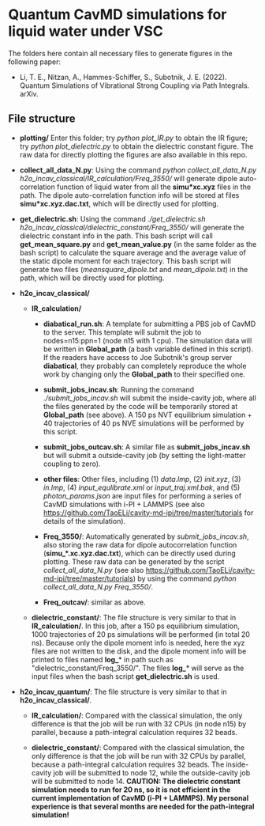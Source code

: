 # Quantum CavMD simulations for liquid water under VSC

The folders here contain all necessary files to generate figures in the following paper:

- Li, T. E., Nitzan, A., Hammes-Schiffer, S., Subotnik, J. E. (2022). Quantum Simulations of Vibrational Strong Coupling via Path Integrals. arXiv.

## File structure
  - **plotting/** Enter this folder; try *python plot_IR.py* to obtain the IR figure; try *python plot_dielectric.py* to obtain the dielectric constant figure. The raw data for directly plotting the figures are also available in this repo.

  - **collect_all_data_N.py**: Using the command *python collect_all_data_N.py h2o_incav_classical/IR_calculation/Freq_3550/* will generate dipole auto-correlation function of liquid water from all the **simu*xc.xyz** files in the path. The dipole auto-correlation function info will be stored at files **simu*xc.xyz.dac.txt**, which will be directly used for plotting.

  - **get_dielectric.sh**: Using the command *./get_dielectric.sh h2o_incav_classical/dielectric_constant/Freq_3550/* will generate the dielectric constant info in the path. This bash script will call **get_mean_square.py** and **get_mean_value.py** (in the same folder as the bash script) to calculate the square average and the average value of the static dipole moment for each trajectory. This bash script will generate two files (*meansquare_dipole.txt* and *mean_dipole.txt*) in the path, which will be directly used for plotting.

  - **h2o_incav_classical/**
    - **IR_calculation/**

      - **diabatical_run.sh**: A template for submitting a PBS job of CavMD to the server. This template will submit the job to nodes=n15:ppn=1 (node n15 with 1 cpu). The simulation data will be written in **Global_path** (a bash variable defined in this script). If the readers have access to Joe Subotnik's group server **diabatical**,  they probably can completely reproduce the whole work by changing only the **Global_path** to their specified one.

      - **submit_jobs_incav.sh**: Running the command *./submit_jobs_incav.sh* will submit the inside-cavity job, where all the files generated by the code will be temporarily stored at **Global_path** (see above). A 150 ps NVT equilibrium simulation + 40 trajectories of 40 ps NVE simulations will be performed by this script.

      - **submit_jobs_outcav.sh**: A similar file as **submit_jobs_incav.sh** but will submit a outside-cavity job (by setting the light-matter coupling to zero).

      - **other files**: Other files, including (1) *data.lmp*, (2) *init.xyz*, (3) *in.lmp*, (4) *input_equlibrate.xml* or *input_traj.xml.bak*, and (5) *photon_params.json* are input files for performing a series of CavMD simulations with i-PI + LAMMPS (see also https://github.com/TaoELi/cavity-md-ipi/tree/master/tutorials for details of the simulation).

      - **Freq_3550/**: Automatically generated by *submit_jobs_incav.sh*, also storing the raw data for dipole autocorrelation function (**simu_*.xc.xyz.dac.txt**), which can be directly used during plotting. These raw data can be generated by the script *collect_all_data_N.py* (see also https://github.com/TaoELi/cavity-md-ipi/tree/master/tutorials) by using the command *python collect_all_data_N.py Freq_3550/*.

      - **Freq_outcav/**: similar as above.

    - **dielectric_constant/**: The file structure is very similar to  that in **IR_calculation/**. In this job, after a 150 ps equilibrium simulation, 1000 trajectories of 20 ps simulations will be performed (in total 20 ns). Because only the dipole moment info is needed, here the xyz files are not written to the disk, and the dipole moment info will be printed to files named **log_*** in path such as "dielectric_constant/Freq_3550/". The files **log_*** will serve as the input files when the bash script **get_dielectric.sh** is used.

  - **h2o_incav_quantum/**: The file structure is very similar to that in **h2o_incav_classical/**.

    - **IR_calculation/**: Compared with the classical simulation, the only difference is that the job will be run with 32 CPUs (in node n15) by parallel, because a path-integral calculation requires 32 beads.

    - **dielectric_constant/**: Compared with the classical simulation, the only difference is that the job will be run with 32 CPUs  by parallel, because a path-integral calculation requires 32 beads. The inside-cavity job will be submitted to node 12, while the outside-cavity job will be submitted to node 14. **CAUTION: The dielectric constant simulation needs to run for 20 ns, so it is not efficient in the current implementation of CavMD (i-PI + LAMMPS). My personal experience is that several months are needed for the path-integral simulation!**
